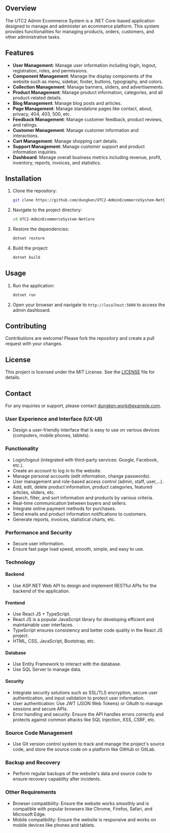 ## Overview

The UTC2 Admin Ecommerce System is a .NET Core-based application designed to manage and administer an ecommerce platform. This system provides functionalities for managing products, orders, customers, and other administrative tasks.

## Features

- **User Management**: Manage user information including login, logout, registration, roles, and permissions.
- **Component Management**: Manage the display components of the website such as menu, sidebar, footer, buttons, typography, and colors.
- **Collection Management**: Manage banners, sliders, and advertisements.
- **Product Management**: Manage product information, categories, and all product-related details.
- **Blog Management**: Manage blog posts and articles.
- **Page Management**: Manage standalone pages like contact, about, privacy, 404, 403, 500, etc.
- **Feedback Management**: Manage customer feedback, product reviews, and ratings.
- **Customer Management**: Manage customer information and interactions.
- **Cart Management**: Manage shopping cart details.
- **Support Management**: Manage customer support and product information inquiries.
- **Dashboard**: Manage overall business metrics including revenue, profit, inventory, reports, invoices, and statistics.

## Installation

1. Clone the repository:
   ```bash
   git clone https://github.com/dungken/UTC2-AdminEcommerceSystem-NetCore.git
   ```
2. Navigate to the project directory:
   ```bash
   cd UTC2-AdminEcommerceSystem-NetCore
   ```
3. Restore the dependencies:
   ```bash
   dotnet restore
   ```
4. Build the project:
   ```bash
   dotnet build
   ```

## Usage

1. Run the application:
   ```bash
   dotnet run
   ```
2. Open your browser and navigate to `http://localhost:5000` to access the admin dashboard.

## Contributing

Contributions are welcome! Please fork the repository and create a pull request with your changes.

## License

This project is licensed under the MIT License. See the [LICENSE](LICENSE) file for details.

## Contact

For any inquiries or support, please contact [dungken.work@example.com](mailto:dungken.work@example.com).

### User Experience and Interface (UX-UI)

- Design a user-friendly interface that is easy to use on various devices (computers, mobile phones, tablets).

### Functionality

- Login/logout (integrated with third-party services: Google, Facebook, etc.).
- Create an account to log in to the website.
- Manage personal accounts (edit information, change passwords).
- User management and role-based access control (admin, staff, user,...).
- Add, edit, delete product information, product categories, featured articles, sliders, etc.
- Search, filter, and sort information and products by various criteria.
- Real-time communication between buyers and sellers.
- Integrate online payment methods for purchases.
- Send emails and product information notifications to customers.
- Generate reports, invoices, statistical charts, etc.

### Performance and Security

- Secure user information.
- Ensure fast page load speed, smooth, simple, and easy to use.

### Technology

#### Backend

- Use ASP.NET Web API to design and implement RESTful APIs for the backend of the application.

#### Frontend

- Use React JS + TypeScript.
- React JS is a popular JavaScript library for developing efficient and maintainable user interfaces.
- TypeScript ensures consistency and better code quality in the React JS project.
- HTML, CSS, JavaScript, Bootstrap, etc.

#### Database

- Use Entity Framework to interact with the database.
- Use SQL Server to manage data.

#### Security

- Integrate security solutions such as SSL/TLS encryption, secure user authentication, and input validation to protect user information.
- User authentication: Use JWT (JSON Web Tokens) or OAuth to manage sessions and secure APIs.
- Error handling and security: Ensure the API handles errors correctly and protects against common attacks like SQL Injection, XSS, CSRF, etc.

### Source Code Management

- Use Git version control system to track and manage the project's source code, and store the source code on a platform like GitHub or GitLab.

### Backup and Recovery

- Perform regular backups of the website's data and source code to ensure recovery capability after incidents.

### Other Requirements

- Browser compatibility: Ensure the website works smoothly and is compatible with popular browsers like Chrome, Firefox, Safari, and Microsoft Edge.
- Mobile compatibility: Ensure the website is responsive and works on mobile devices like phones and tablets.
